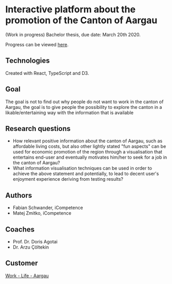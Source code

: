 # Interactive platform about the promotion of the Canton of Aargau
(Work in progress) Bachelor thesis, due date: March 20th 2020.

Progress can be viewed [here](http://www.ip6.fabianschwander.ch).

## Technologies

Created with React, TypeScript and D3. 

## Goal

The goal is not to find out why people do not want to work in the canton of Aargau, the goal is to give people the possibility to explore the canton in a likable/entertaining way with the information that is available

## Research questions

- How relevant positive information about the canton of Aargau, such as affordable living costs, but also other lightly stated "fun aspects" can be used for economic promotion of the region through a visualisation that entertains end-user and eventually motivates him/her to seek for a job in  the canton of Aargau?
- What information visualisation techniques can be used in order to achieve the above statement and potentially, to lead to decent user's enjoyment experience deriving from testing results? 

## Authors

- Fabian Schwander, iCompetence
- Matej Zmitko, iCompetence

## Coaches
- Prof. Dr. Doris Agotai
- Dr. Arzu Çöltekin

## Customer
[Work - Life - Aargau](https://www.ag.ch/de/verwaltung/dvi/wirtschaft_arbeit/aargau_services_neu/fachkraefte_1/work_life_aargau_fuer_aargauer_unternehmen/departement_detailseite_95.jsp)


